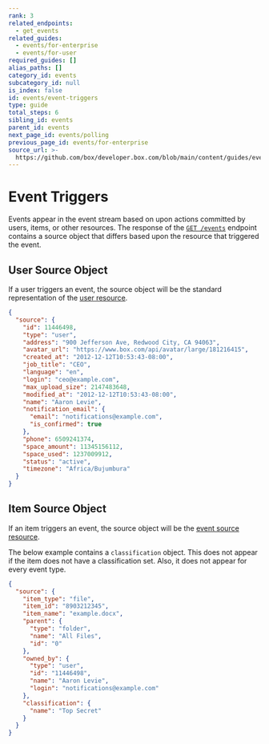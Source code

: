 ```yaml
---
rank: 3
related_endpoints:
  - get_events
related_guides:
  - events/for-enterprise
  - events/for-user
required_guides: []
alias_paths: []
category_id: events
subcategory_id: null
is_index: false
id: events/event-triggers
type: guide
total_steps: 6
sibling_id: events
parent_id: events
next_page_id: events/polling
previous_page_id: events/for-enterprise
source_url: >-
  https://github.com/box/developer.box.com/blob/main/content/guides/events/event-triggers.md
---
```

# Event Triggers

Events appear in the event stream based on upon actions committed by users,
items, or other resources. The response of the [`GET /events`](e://get_events)
endpoint contains a source object that differs based upon the resource that
triggered the event.

## User Source Object

If a user triggers an event, the source object will be the standard
representation of the [user resource](e://resources/user).

```json
{
  "source": {
    "id": 11446498,
    "type": "user",
    "address": "900 Jefferson Ave, Redwood City, CA 94063",
    "avatar_url": "https://www.box.com/api/avatar/large/181216415",
    "created_at": "2012-12-12T10:53:43-08:00",
    "job_title": "CEO",
    "language": "en",
    "login": "ceo@example.com",
    "max_upload_size": 2147483648,
    "modified_at": "2012-12-12T10:53:43-08:00",
    "name": "Aaron Levie",
    "notification_email": {
      "email": "notifications@example.com",
      "is_confirmed": true
    },
    "phone": 6509241374,
    "space_amount": 11345156112,
    "space_used": 1237009912,
    "status": "active",
    "timezone": "Africa/Bujumbura"
  }
}
```

## Item Source Object

If an item triggers an event, the source object will be the
[event source resource](e://resources/event-source).

<Message type='notice'>

The below example contains a `classification` object. This does not appear if
the item does not have a classification set. Also, it does not appear for
every event type.

</Message>

```json
{
  "source": {
    "item_type": "file",
    "item_id": "8903212345",
    "item_name": "example.docx",
    "parent": {
      "type": "folder",
      "name": "All Files",
      "id": "0"
    },
    "owned_by": {
      "type": "user",
      "id": "11446498",
      "name": "Aaron Levie",
      "login": "notifications@example.com"
    },
    "classification": {
      "name": "Top Secret"
    }
  }
}
```